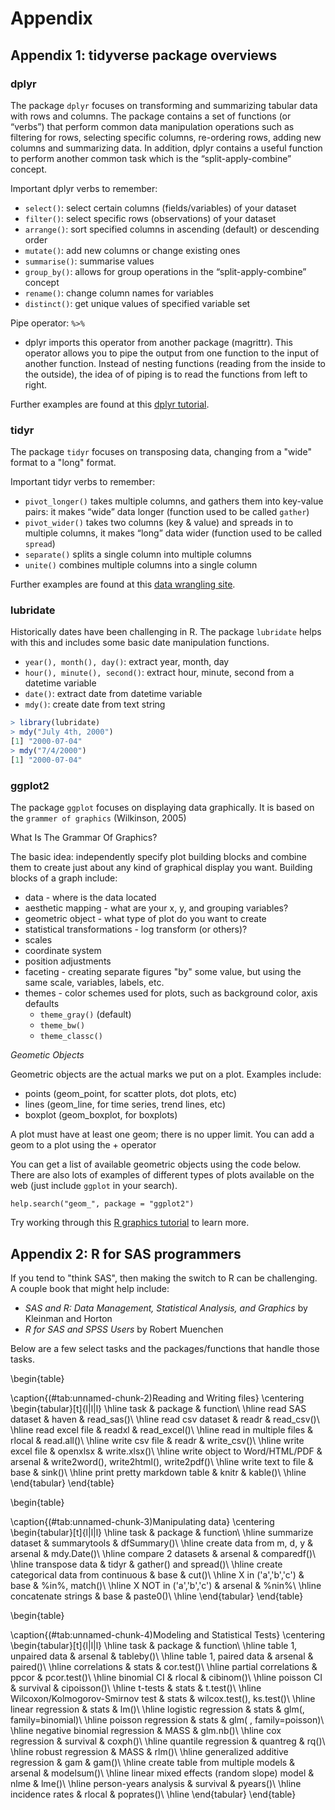 # Appendix




## Appendix 1: tidyverse package overviews

### dplyr

The package `dplyr` focuses on  transforming and summarizing tabular data with rows and columns. The package contains a set of functions (or “verbs”) that perform common data manipulation operations such as filtering for rows, selecting specific columns, re-ordering rows, adding new columns and summarizing data. In addition, dplyr contains a useful function to perform another common task which is the “split-apply-combine” concept. 

Important dplyr verbs to remember: 

* `select()`: select certain columns (fields/variables) of your dataset
* `filter()`: select specific rows (observations) of your dataset 
* `arrange()`: sort specified columns in ascending (default) or descending order 	
* `mutate()`: add new columns or change existing ones 
* `summarise()`: summarise values
* `group_by()`:	allows for group operations in the “split-apply-combine” concept
* `rename()`: change column names for variables
* `distinct()`: get unique values of specified variable set

Pipe operator: `%>%`

* dplyr imports this operator from another package (magrittr). This operator allows you to pipe the output from one function to the input of another function. Instead of nesting functions (reading from the inside to the outside), the idea of of piping is to read the functions from left to right.

Further examples are found at this [dplyr tutorial](http://genomicsclass.github.io/book/pages/dplyr_tutorial.html).

### tidyr

The package `tidyr` focuses on transposing data, changing from a "wide" format to a "long" format.

Important tidyr verbs to remember:

* `pivot_longer()` takes multiple columns, and gathers them into key-value pairs: it makes “wide” data longer (function used to be called `gather`)
* `pivot_wider()` takes two columns (key & value) and spreads in to multiple columns, it makes “long” data wider (function used to be called `spread`)
* `separate()` splits a single column into multiple columns
* `unite()` combines multiple columns into a single column

Further examples are found at this [data wrangling site](https://rpubs.com/bradleyboehmke/data_wrangling).

### lubridate

Historically dates have been challenging in R.  The package `lubridate` helps with this and includes some basic date manipulation functions.

* `year(), month(), day()`: extract year, month, day
* `hour(), minute(), second()`: extract hour, minute, second from a datetime variable
* `date()`: extract date from datetime variable
* `mdy()`: create date from text string


```r
> library(lubridate)
> mdy("July 4th, 2000")
[1] "2000-07-04"
> mdy("7/4/2000")
[1] "2000-07-04"
```

### ggplot2

The package `ggplot` focuses on displaying data graphically.  It is based on the `grammer of graphics` (Wilkinson, 2005)

What Is The Grammar Of Graphics?

The basic idea: independently specify plot building blocks and combine them to create just about any kind of graphical display you want. Building blocks of a graph include:

* data - where is the data located
* aesthetic mapping - what are your x, y, and grouping variables?  
* geometric object - what type of plot do you want to create
* statistical transformations - log transform (or others)?
* scales
* coordinate system
* position adjustments
* faceting - creating separate figures "by" some value, but using the same scale, variables, labels, etc.
* themes - color schemes used for plots, such as background color, axis defaults
    + `theme_gray()` (default)
    + `theme_bw()`
    + `theme_classc()`

*Geometic Objects* 

Geometric objects are the actual marks we put on a plot. Examples include:

* points (geom_point, for scatter plots, dot plots, etc)
* lines (geom_line, for time series, trend lines, etc)
* boxplot (geom_boxplot, for boxplots)

A plot must have at least one geom; there is no upper limit. You can add a geom to a plot using the + operator

You can get a list of available geometric objects using the code below.  There are also lots of examples of different types of plots available on the web (just include `ggplot` in your search).

```
help.search("geom_", package = "ggplot2")
```

Try working through this [R graphics tutorial](https://tutorials.iq.harvard.edu/R/Rgraphics/Rgraphics.html#putting_it_all_together) to learn more.


## Appendix 2: R for SAS programmers

If you tend to "think SAS", then making the switch to R can be challenging.  A couple book that might help include:

* _SAS and R: Data Management, Statistical Analysis, and Graphics_ by Kleinman and Horton 
* _R for SAS and SPSS Users_ by Robert Muenchen

Below are a few select tasks and the packages/functions that handle those tasks.

\begin{table}

\caption{(\#tab:unnamed-chunk-2)Reading and Writing files}
\centering
\begin{tabular}[t]{l|l|l}
\hline
task & package & function\\
\hline
read SAS dataset & haven & read\_sas()\\
\hline
read csv dataset & readr & read\_csv()\\
\hline
read excel file & readxl & read\_excel()\\
\hline
read in multiple files & rlocal & read.all()\\
\hline
write csv file & readr & write\_csv()\\
\hline
write excel file & openxlsx & write.xlsx()\\
\hline
write object to Word/HTML/PDF & arsenal & write2word(), write2html(), write2pdf()\\
\hline
write text to file & base & sink()\\
\hline
print pretty markdown table & knitr & kable()\\
\hline
\end{tabular}
\end{table}

\begin{table}

\caption{(\#tab:unnamed-chunk-3)Manipulating data}
\centering
\begin{tabular}[t]{l|l|l}
\hline
task & package & function\\
\hline
summarize dataset & summarytools & dfSummary()\\
\hline
create data from m, d, y & arsenal & mdy.Date()\\
\hline
compare 2 datasets & arsenal & comparedf()\\
\hline
transpose data & tidyr & gather() and spread()\\
\hline
create categorical data from continuous & base & cut()\\
\hline
X in ('a','b','c') & base & \%in\%, match()\\
\hline
X NOT in ('a','b','c') & arsenal & \%nin\%\\
\hline
concatenate strings & base & paste0()\\
\hline
\end{tabular}
\end{table}


\begin{table}

\caption{(\#tab:unnamed-chunk-4)Modeling and Statistical Tests}
\centering
\begin{tabular}[t]{l|l|l}
\hline
task & package & function\\
\hline
table 1, unpaired data & arsenal & tableby()\\
\hline
table 1, paired data & arsenal & paired()\\
\hline
correlations & stats & cor.test()\\
\hline
partial correlations & ppcor & pcor.test()\\
\hline
binomial CI & rlocal & cibinom()\\
\hline
poisson CI & survival & cipoisson()\\
\hline
t-tests & stats & t.test()\\
\hline
Wilcoxon/Kolmogorov-Smirnov test & stats & wilcox.test(), ks.test()\\
\hline
linear regression & stats & lm()\\
\hline
logistic regression & stats & glm(, family=binomial)\\
\hline
poisson regression & stats & glm( , family=poisson)\\
\hline
negative binomial regression & MASS & glm.nb()\\
\hline
cox regression & survival & coxph()\\
\hline
quantile regression & quantreg & rq()\\
\hline
robust regression & MASS & rlm()\\
\hline
generalized additive regression & gam & gam()\\
\hline
create table from multiple models & arsenal & modelsum()\\
\hline
linear mixed effects (random slope) model & nlme & lme()\\
\hline
person-years analysis & survival & pyears()\\
\hline
incidence rates & rlocal & poprates()\\
\hline
\end{tabular}
\end{table}
